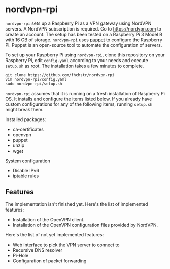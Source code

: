 # nordvpn-rpi

`nordvpn-rpi` sets up a Raspberry Pi as a VPN gateway using NordVPN servers. A NordVPN subscription is required. Go to https://nordvpn.com to create an account. The setup has been tested on a Raspberry Pi 3 Model B with 16 GB of storage. `nordvpn-rpi` uses [puppet](https://puppet.com) to configure the Raspberry Pi. Puppet is an open-source tool to automate the configuration of servers.

To set up your Raspberry Pi using `nordvpn-rpi`, clone this repository on your Raspberry Pi, edit `config.yaml` according to your needs and execute `setup.sh` as root. The installation takes a few minutes to complete.

```console
git clone https://github.com/fhchstr/nordvpn-rpi
vim nordvpn-rpi/config.yaml
sudo nordvpn-rpi/setup.sh
```

`nordvpn-rpi` assumes that it is running on a fresh installation of Raspberry Pi OS. It installs and configure the items listed below. If you already have custom configurations for any of the following items, running `setup.sh` might break them.

Installed packages:

* ca-certificates
* openvpn
* puppet
* unzip
* wget

System configuration

* Disable IPv6
* iptable rules

## Features

The implementation isn't finished yet. Here's the list of implemented features:

* Installation of the OpenVPN client.
* Installation of the OpenVPN configuration files provided by NordVPN.

Here's the list of not yet implemented features:

* Web interface to pick the VPN server to connect to
* Recursive DNS resolver
* Pi-Hole
* Configuration of packet forwarding
